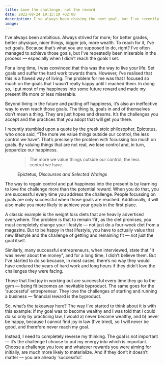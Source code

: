 ```yaml
---
title: Love the challenge, not the reward
date: 2022-08-24 10:15:10 +02:00
description: I've always been chasing the next goal, but I've recently found that it's a flawed way of living. Instead, you need to find value in the challenges that might get you there.
image:
---
```


I’ve always been ambitious. Always strived for more; for better grades, better physique, nicer things, bigger job, more wealth. To reach for it, I’ve set goals. Because that’s what you are supposed to do, right? I've often managed to achieve those goals, but I've repeatedly been miserable in the process — especially when I didn’t reach the goals I set.

For a long time, I was convinced that this was the way to live your life. Set goals and suffer the hard work towards them. However, I’ve realised that this is a flawed way of living. The problem for me was that I focused so much on the goals that I wasn’t really happy until I reached them. In doing so, I put most of my happiness into some future reward and made my present life more or less miserable.

Beyond living in the future and putting off happiness, it’s also an ineffective way to even reach those goals. The thing is, goals in and of themselves don’t mean a thing. They are just hopes and dreams. It’s the challenges you accept and the practices that you adopt that will get you there.

I recently stumbled upon a quote by the greek stoic philosopher, Epictetus, who once said, “The more we value things outside our control, the less control we have”. That’s precisely the problem with focussing too much on goals. By valuing things that are not real, we lose control and, in turn, jeopardize our happiness.

<figure >
  <blockquote>
    <p>The more we value things outside our control, the less control we have.</p>
  </blockquote>
  <figcaption>Epictetus, <cite>Discourses and Selected Writings</cite></figcaption>
</figure>

The way to regain control and put happiness into the present is by learning to love the challenge more than the potential reward. When you do that, you are successful every time you address the challenge. People focussing on goals are only successful when those goals are reached. Additionally, it will also make you more likely to achieve your goals in the first place.

A classic example is the weight loss diets that are heavily advertised everywhere. The problem is that to remain ‘fit’, as the diet promises, you must completely change your lifestyle — not just do a four-week diet from a magazine. But to be happy in that lifestyle, you have to actually value that new lifestyle and the challenge of getting and remaining fit — not just the goal itself.

Similarly, many successful entrepreneurs, when interviewed, state that "it was never about the money", and for a long time, I didn’t believe them. But I’ve started to do so because, in most cases, there’s no way they would have endured the years of hard work and long hours if they didn’t love the challenges they were facing. 

Those that find joy in working out are successful every time they go to the gym — being fit becomes an inevitable byproduct. The same goes for the ‘successful’ entrepreneur. They love the challenges of starting and running a business — financial reward is the byproduct.

So, what’s the takeaway here? The way I’ve started to think about it is with this example: if my goal was to become wealthy and I was told that I could do so only by practicing law, I would a) never become wealthy, and b) never be happy, because I cannot find joy in law (I’ve tried), so I will never be good, and therefore never reach my goal. 

Instead, I need to completely reverse my thinking. The goal is not important — it’s the challenge I choose to put my energy into which is important. Choose a challenge you love and whatever rewards you were aiming for initially, are much more likely to materialize. And if they don’t it doesn’t matter — you are already ‘successful’.